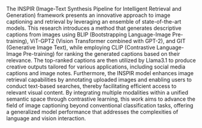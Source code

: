 The INSPIR (Image-Text Synthesis Pipeline for Intelligent Retrieval and Generation) framework presents an innovative approach to image captioning and retrieval by leveraging an ensemble of state-of-the-art models. This research introduces a method that generates descriptive captions from images using BLIP (Bootstrapping Language-Image Pre-training), ViT-GPT2 (Vision Transformer combined with GPT-2), and GIT (Generative Image Text), while employing CLIP (Contrastive Language-Image Pre-training) for ranking the generated captions based on their relevance. The top-ranked captions are then utilized by Llama3.1 to produce creative outputs tailored for various applications, including social media captions and image notes. Furthermore, the INSPIR model enhances image retrieval capabilities by annotating uploaded images and enabling users to conduct text-based searches, thereby facilitating efficient access to relevant visual content. By integrating multiple modalities within a unified semantic space through contrastive learning, this work aims to advance the field of image captioning beyond conventional classification tasks, offering a generalized model performance that addresses the complexities of language and vision interaction.

